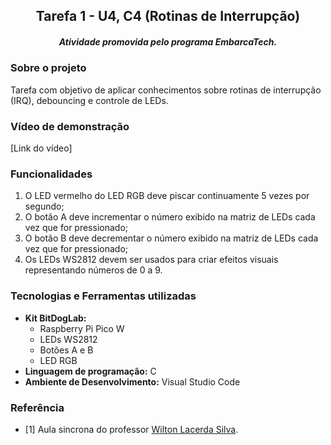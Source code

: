 <h2 align="center">  Tarefa 1 - U4, C4 (Rotinas de Interrupção) </h3>
<h5 align="center"> Atividade promovida pelo programa EmbarcaTech. </h5>

### Sobre o projeto
Tarefa com objetivo de aplicar conhecimentos sobre rotinas de interrupção (IRQ), debouncing e controle de LEDs.

### Vídeo de demonstração
[Link do vídeo]

### Funcionalidades
1. O LED vermelho do LED RGB deve piscar continuamente 5 vezes por segundo;
2. O botão A deve incrementar o número exibido na matriz de LEDs cada vez que for pressionado;
3. O botão B deve decrementar o número exibido na matriz de LEDs cada vez que for pressionado;
4. Os LEDs WS2812 devem ser usados para criar efeitos visuais representando números de 0 a 9.

### Tecnologias e Ferramentas utilizadas
- **Kit BitDogLab:**
  - Raspberry Pi Pico W
  - LEDs WS2812
  - Botões A e B
  - LED RGB
- **Linguagem de programação:** C
- **Ambiente de Desenvolvimento:** Visual Studio Code

### Referência
- [1] Aula sincrona do professor [Wilton Lacerda Silva](https://github.com/wiltonlacerda).
